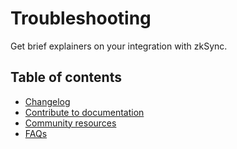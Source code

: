 # Troubleshooting

Get brief explainers on your integration with zkSync.

## Table of contents

- [Changelog](./changelog.md)
- [Contribute to documentation](./docs-contribution/docs.md)
- [Community resources](./docs-contribution/community-resources.md)
- [FAQs](./faq.md)
